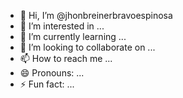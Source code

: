 - 👋 Hi, I’m @jhonbreinerbravoespinosa
- 👀 I’m interested in ...
- 🌱 I’m currently learning ...
- 💞️ I’m looking to collaborate on ...
- 📫 How to reach me ...
- 😄 Pronouns: ...
- ⚡ Fun fact: ...

<!---
BravoEspinosa/BravoEspinosa is a ✨ special ✨ repository because its `README.md` (this file) appears on your GitHub profile.
You can click the Preview link to take a look at your changes.
--->
